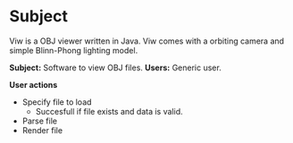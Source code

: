 # Subject

Viw is a OBJ viewer written in Java. Viw comes with a orbiting camera and simple Blinn-Phong lighting model.


**Subject:** Software to view OBJ files.
**Users:** Generic user.

**User actions**
- Specify file to load
    - Succesfull if file exists and data is valid.
- Parse file
- Render file
